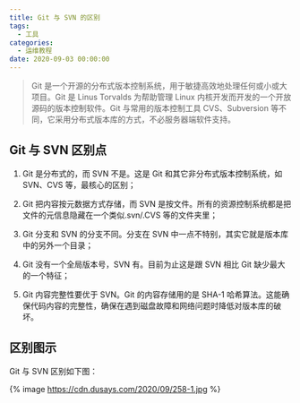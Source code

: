 ```yaml
---
title: Git 与 SVN 的区别
tags:
  - 工具
categories:
  - 运维教程
date: 2020-09-03 00:00:00
---
```


> Git 是一个开源的分布式版本控制系统，用于敏捷高效地处理任何或小或大项目。Git 是 Linus Torvalds 为帮助管理 Linux 内核开发而开发的一个开放源码的版本控制软件。Git 与常用的版本控制工具 CVS、Subversion 等不同，它采用分布式版本库的方式，不必服务器端软件支持。

<!-- more -->

## Git 与 SVN 区别点

1. Git 是分布式的，而 SVN 不是。这是 Git 和其它非分布式版本控制系统，如 SVN、CVS 等，最核心的区别；

2. Git 把内容按元数据方式存储，而 SVN 是按文件。所有的资源控制系统都是把文件的元信息隐藏在一个类似.svn/.CVS 等的文件夹里；

3. Git 分支和 SVN 的分支不同。分支在 SVN 中一点不特别，其实它就是版本库中的另外一个目录；

4. Git 没有一个全局版本号，SVN 有。目前为止这是跟 SVN 相比 Git 缺少最大的一个特征；

5. Git 内容完整性要优于 SVN。Git 的内容存储用的是 SHA-1 哈希算法。这能确保代码内容的完整性，确保在遇到磁盘故障和网络问题时降低对版本库的破坏。

## 区别图示

Git 与 SVN 区别如下图：

{% image https://cdn.dusays.com/2020/09/258-1.jpg %}
